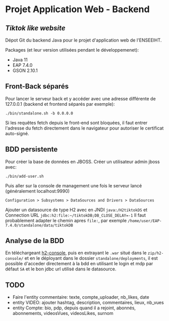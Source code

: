 # Projet Application Web - Backend
## _Tiktok like website_

Dépot Git du backend Java pour le projet d'application web de l'ENSEEIHT.

Packages (et leur version utilisées pendant le développemenet):
- Java 11
- EAP 7.4.0
- GSON 2.10.1


## Front-Back séparés
Pour lancer le serveur back et y accéder avec une adresse différente de 127.0.0.1 (backend et frontend séparés par exemple):
```console
./bin/standalone.sh -b 0.0.0.0
```
Si les requêtes fetch depuis le front-end sont bloquées, il faut entrer l'adresse du fetch directement dans le navigateur pour autoriser le certificat auto-signé.

## BDD persistente
Pour créer la base de données en JBOSS.
Créer un utilisateur admin jboss avec:
```console
./bin/add-user.sh
```
Puis aller sur la console de management une fois le serveur lancé (généralement localhost:9990)
```console
Configuration > Subsystems > DataSources and Drivers > DataSources
```
Ajouter un datasource de type H2 avec en JNDI `java:/H2tiktokDS` et Connection URL `jdbc:h2:file:~/tiktokDB;DB_CLOSE_DELAY=-1`
Il faut probablement adapter le chemin apres `file:`, par exemple `/home/user/EAP-7.4.0/standalone/data/tiktokDB`

## Analyse de la BDD
En téléchargeant [h2-console](https://developers.redhat.com/quickstarts/eap-archive/h2-console), puis en extrayant le `.war` situé dans le `zip/h2-console/` et en le déployant dans le dossier `standalone/deployments`, il est possible d'acceder directement à la bdd en utilisant le login et mdp par défaut `SA` et le bon jdbc url utilisé dans le datasource.

## TODO
- Faire l'entity commentaire: texte, compte_uploader, nb_likes, date
- entity VIDEO: ajouter hashtag, description, commentaires, lieux, nb_vues
- entity Compte: bio, pdp, depuis quand il a rejoint, abonnés, abonnements, videosVues, videosLikes, surnom
